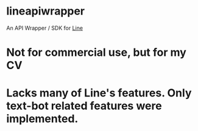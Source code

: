 # lineapiwrapper
An API Wrapper / SDK for [Line](https://line.me/en/)

# Not for commercial use, but for my CV
# Lacks many of Line's features. Only text-bot related features were implemented.
